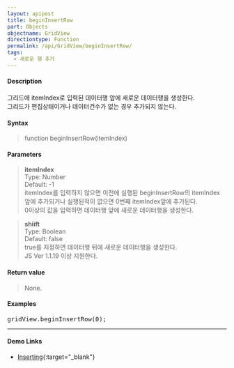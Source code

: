 ```yaml
---
layout: apipost
title: beginInsertRow
part: Objects
objectname: GridView
directiontype: Function
permalink: /api/GridView/beginInsertRow/
tags: 
  - 새로운 행 추가
---
```



#### Description

 그리드에 itemIndex로 입력된 데이터행 앞에 새로운 데이터행을 생성한다.  
 그리드가 편집상태이거나 데이터건수가 없는 경우 추가되지 않는다.

#### Syntax

> function beginInsertRow(itemIndex)

#### Parameters

> **itemIndex**  
> Type: Number  
> Default: -1  
> itemIndex를 입력하지 않으면 이전에 실행된 beginInsertRow의 itemIndex 앞에 추가되거나 실행된적이 없으면 0번째 itemIndex앞에 추가된다.  
> 0이상의 값을 입력하면 데이터행 앞에 새로운 데이터행을 생성한다.

> **shiift**  
> Type: Boolean  
> Default: false   
> true를 지정하면 데이터행 뒤에 새로운 데이터행을 생성한다.  
> JS Ver 1.1.19 이상 지원한다.  

#### Return value

> None.

#### Examples 

<pre class="prettyprint">
gridView.beginInsertRow(0);
</pre>

---

#### Demo Links

* [Inserting](http://demo.realgrid.com/Editing/Inserting/){:target="_blank"} 
